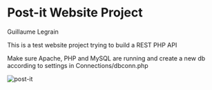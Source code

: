 Post-it Website Project
=======================
Guillaume Legrain

This is a test website project trying to build a REST PHP API

Make sure Apache, PHP and MySQL are running and create a new db according to settings in Connections/dbconn.php

![post-it](https://cloud.githubusercontent.com/assets/1526213/6551067/5b68d048-c5ef-11e4-965b-518c072e8732.png)
